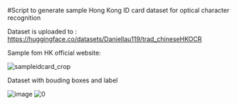 #Script to generate sample Hong Kong ID card dataset for optical character recognition

Dataset is uploaded to : https://huggingface.co/datasets/Daniellau119/trad_chineseHKOCR

Sample fom HK official website:

![sampleidcard_crop](https://github.com/user-attachments/assets/bf18d626-1fd7-4a90-94c0-de5bdc12526a)

Dataset with bouding boxes and label

![image](https://github.com/user-attachments/assets/c049eded-7131-496f-bbde-e17899670581)
![0](https://github.com/user-attachments/assets/edd098df-2c85-424d-bf52-3d313742179b)
